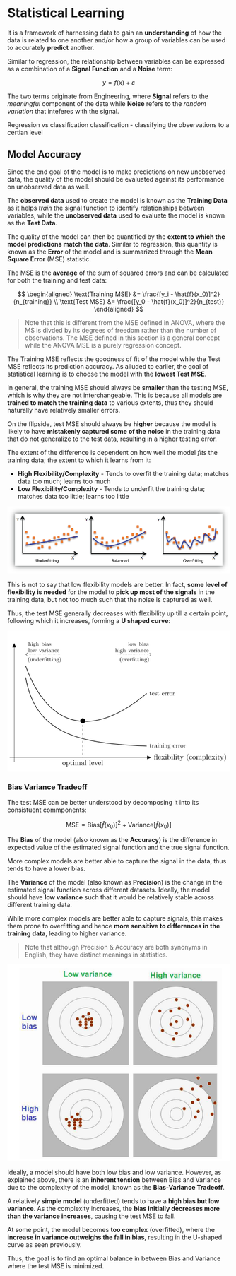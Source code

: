# **Statistical Learning**



It is a framework of harnessing data to gain an **understanding** of how the data is related to one another and/or how a group of variables can be used to accurately **predict** another.

Similar to regression, the relationship between variables can be expressed as a combination of a **Signal Function** and a **Noise** term:

$$
    y = f(x) + \varepsilon
$$

The two terms originate from Engineering, where **Signal** refers to the *meaningful* component of the data while **Noise** refers to the *random variation* that inteferes with the signal.




Regression vs classification
classification - classifying the observations to a certian level

## **Model Accuracy**

Since the end goal of the model is to make predictions on new unobserved data, the quality of the model should be evaluated against its performance on unobserved data as well.

The **observed data** used to create the model is known as the **Training Data** as it helps *train* the signal function to identify relationships between variables, while the **unobserved data** used to evaluate the model is known as the **Test Data**.

The quality of the model can then be quantified by the **extent to which the model predictions match the data**. Similar to regression, this quantity is known as the **Error** of the model and is summarized through the **Mean Square Error** (MSE) statistic.

The MSE is the **average** of the sum of squared errors and can be calculated for both the training and test data:

$$
\begin{aligned}
    \text{Training MSE} &= \frac{[y_i - \hat{f}(x_0)]^2}{n_{training}} \\
    \text{Test MSE} &= \frac{[y_0 - \hat{f}(x_0)]^2}{n_{test}}
\end{aligned}
$$

> Note that this is different from the MSE defined in ANOVA, where the MS is divded by its degrees of freedom rather than the number of observations. The MSE defined in this section is a general concept while the ANOVA MSE is a purely regression concept.

The Training MSE reflects the goodness of fit of the model while the Test MSE reflects its prediction accuracy. As alluded to earlier, the goal of statistical learning is to choose the model with the **lowest Test MSE**.

In general, the training MSE should always be **smaller** than the testing MSE, which is why they are not interchangeable. This is because all models are **trained to match the training data** to various extents, thus they should naturally have relatively smaller errors.

On the flipside, test MSE should always be **higher** because the model is likely to have **mistakenly captured some of the noise** in the training data that do not generalize to the test data, resulting in a higher testing error.

The extent of the difference is dependent on how well the model *fits* the training data; the extent to which it learns from it:

* **High Flexibility/Complexity** - Tends to overfit the training data; matches data too much; learns too much
* **Low Flexibility/Complexity** - Tends to underfit the training data; matches data too little; learns too little

<!-- Obtained from ACTEX Manual -->
![Model Fir](Assets/5.%20Statistical%20Learning.md/Model%20Fit.png)

This is not to say that low flexibility models are better. In fact, **some level of flexibility is needed** for the model to **pick up most of the signals** in the training data, but not too much such that the noise is captured as well.

Thus, the test MSE generally decreases with flexibility up till a certain point, following which it increases, forming a **U shaped curve**:

<!-- Obtained from ACTEX Manual -->
![Bias Variance Tradeoff](Assets/5.%20Statistical%20Learning.md/Bias%20Variance%20Tradeoff.png)

### **Bias Variance Tradeoff**

The test MSE can be better understood by decomposing it into its consistuent commponents:

$$
    \text{MSE} = \text{Bias}[\hat{f}(x_0)]^2 + \text{Variance}[\hat{f}(x_0)]
$$

The **Bias** of the model (also known as the **Accuracy**) is the difference in expected value of the estimated signal function and the true signal function.

More complex models are better able to capture the signal in the data, thus tends to have a lower bias.

The **Variance** of the model (also known as **Precision**) is the change in the estimated signal function across different datasets. Ideally, the model should have **low variance** such that it would be relatively stable across different training data.

While more complex models are better able to capture signals, this makes them prone to overfitting and hence **more sensitive to differences in the training data**, leading to higher variance.

> Note that although Precision & Accuracy are both synonyms in English, they have distinct meanings in statistics.

<!-- Variance of the error term is the floor -->

<!-- Obtained from ACTEX Manual -->
![Bias VS Variance](Assets/5.%20Statistical%20Learning.md/Bias%20VS%20Variance.png)

Ideally, a model should have both low bias and low variance. However, as explained above, there is an **inherent tension** between Bias and Variance due to the complexity of the model, known as the **Bias-Variance Tradeoff**.

A relatively **simple model** (underfitted) tends to have a **high bias but low variance**. As the complexity increases, the **bias initially decreases more than the variance increases**, causing the test MSE to fall.

At some point, the model becomes **too complex** (overfitted), where the **increase in variance outweighs the fall in bias**, resulting in the U-shaped curve as seen previously.

Thus, the goal is to find an optimal balance in between Bias and Variance where the test MSE is minimized.


